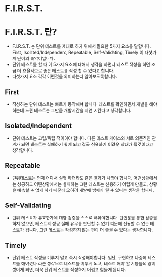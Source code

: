 # F.I.R.S.T.

# F.I.R.S.T. 란?

- F.I.R.S.T. 는 단위 테스트를 제대로 하기 위해서 필요한 5가지 요소를 말합니다.
  First, Isolated/Independent, Repeatable, Self-Validating, Timely 이 다섯가지 단어의 축약어입니다.
- 단위 테스트를 할 때 이 5가지 요소에 대해서 생각을 하면서 테스트 작성을 하면 조금 더 효율적으로 좋은 테스트를 작성 할 수 있다고 합니다.
- 다섯가지 요소 각각 어떤것을 의미하는지 알아보도록합니다.

## First

- 작성하는 단위 테스트는 빠르게 동작해야 합니다.
  테스트를 확인하면서 개발을 해야 하는데 느린 테스트는 그만큼 개발시간을 지연 시킨다고 생각합니다.

## Isolated/Independent

- 단위 테스트는 고립/독립 적이여야 합니다.
  다른 테스트 케이스와 서로 의존적인 관계가 되면 테스트는 실패하기 쉽게 되고 결국 신용하기 어려운 상태가 될것이라고 생각합니다.

## Repeatable

- 단위테스트는 언제 어디서 실행 하더라도 같은 결과가 나와야 합니다.
  어떤상황에서는 성공하고 어떤상황에서는 실패하는 그런 테스트는 신용하기 어렵게 만들고, 상황을 예측할 수 없게 하기 때문에 오히려 개발에 방해가 될 수 있다는 생각을 합니다.

## Self-Validating

- 단위 테스트가 유효한가에 대한 검증을 스스로 해줘야합니다.
  단언문을 통한 검증을 하지 않으면, 테스트의 성공 실패 유무를 판단할 수 없기 때문에 신용할 수 없는 테스트가 됩니다. 그런 테스트는 작성하지 않는 편이 더 좋을 수 있다는 생각합니다.

## Timely

- 단위 테스트 작성을 미루지 말고 즉시 작성해야합니다.
  일단, 구현하고 나중에 테스트를 해야겠다 라는 생각으로 테스트를 미루게 되고, 테스트 해야 할 기능들의 양이 쌓이게 되면, 더욱 단위 테스트를 작성하기 어렵고 힘들게 됩니다.